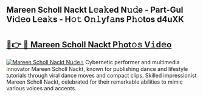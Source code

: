 ## Mareen Scholl Nackt L𝚎a𝚔ed N𝚞𝚍e - Part-GuI Vi𝚍𝚎o L𝚎a𝚔s - H𝚘𝚝 O𝚗𝚕yf𝚊ns P𝚑𝚘tos d4uXK

# <h2><a href="http://kf33ua0.oniu.top/?m=Mareen+Scholl+Nackt">🔗👉 🔴 Mareen Scholl Nackt P𝚑ot𝚘𝚜 V𝚒d𝚎o</a></h2>

[![Mareen Scholl Nackt Nu𝚍e𝚜](https://i.imgur.com/0qMVB7G.gif)](http://kf33ua0.oniu.top/?m=Mareen+Scholl+Nackt)
Cybernetic performer and multimedia innovator Mareen Scholl Nackt, known for publishing dance and lifestyle tutorials through viral dance moves and compact clips. Skilled impressionist Mareen Scholl Nackt, celebrated for their remarkable abilities to mimic various voices and accents.  
